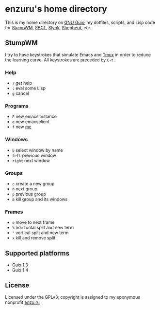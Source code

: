 # enzuru's home directory

This is my home directory on [GNU Guix](https://guix.gnu.org/); my dotfiles, scripts, and Lisp code for [StumpWM](https://stumpwm.github.io), [SBCL](https://www.sbcl.org/), [Slynk](https://github.com/joaotavora/sly), [Shepherd](https://www.gnu.org/software/shepherd), etc.

## StumpWM

I try to have keystrokes that simulate Emacs and [Tmux](https://en.wikipedia.org/wiki/Tmux) in order to reduce the learning curve. All keystrokes are preceded by `C-t`.

### Help

- `?` get help
- `:` eval some Lisp
- `g` cancel

### Programs

- `E` new emacs instance
- `e` new emacsclient
- `f` new [mc](https://midnight-commander.org)

### Windows

- `b` select window by name
- `left` previous window
- `right` next window

### Groups

- `c` create a new group
- `n` next group
- `p` previous group
- `&` kill group and its windows

### Frames

- `o` move to next frame
- `%` horizontal split and new term
- `"` vertical split and new term
- `x` kill and remove split

## Supported platforms

- Guix 1.3
- Guix 1.4

## License

Licensed under the GPLv3; copyright is assigned to my eponymous nonprofit [enzu.ru](https://enzu.ru)
